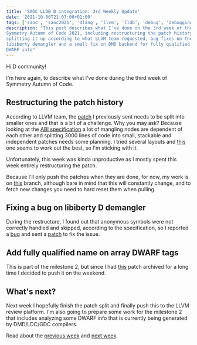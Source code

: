 ```yaml
---
title: 'SAOC LLDB D integration: 3rd Weekly Update'
date: '2021-10-06T21:07:00+01:00'
tags: ['saoc', 'saoc2021', 'dlang', 'llvm', 'lldb', 'debug', 'debugging', 'dwarf']
description: "This post describes what I've done on the 3rd week of the
Symmetry Autumn of Code 2021, including restructuring the patch history by
splitting it up according to what LLVM team requested, bug fixes on the
libiberty demangler and a small fix on DMD backend for fully qualified names on
DWARF info"
---
```


Hi D community!

I'm here again, to describe what I've done during the third week of Symmetry
Autumn of Code.

## Restructuring the patch history

According to LLVM team, the [patch](https://reviews.llvm.org/D110576) I
previously sent needs to be split into smaller ones and that is a bit of a
challenge. Why you may ask? Because looking at the [ABI
specification](https://dlang.org/spec/abi.html) a lot of mangling nodes are
dependent of each other and splitting 3000 lines of code into small, stackable
and independent patches needs some planning. I tried several layouts and
[this](https://pad.riseup.net/p/r.d96e7d99b8d964cca079be42c27e3656) one seems
to work out the best, so I'm sticking with it.

Unfortunately, this week was kinda unproductive as I mostly spent this week
entirely restructuring the patch.

Because I'll only push the patches when they are done, for now, my work is on
[this](https://github.com/ljmf00/llvm-project/commits/add-d-demangler-splitted)
branch, although bare in mind that this will constantly change, and to fetch
new changes you need to hard reset them when pulling.

## Fixing a bug on libiberty D demangler

During the restructure, I found out that anonymous symbols were not correctly
handled and skipped, according to the specification, so I reported a
[bug](https://gcc.gnu.org/bugzilla/show_bug.cgi?id=102618) and sent a
[patch](https://gcc.gnu.org/pipermail/gcc-patches/2021-October/580999.html) to
fix the issue.

## Add fully qualified name on array DWARF tags

This is part of the milestone 2, but since I had
[this](https://github.com/dlang/dmd/pull/13120) patch archived for a long time
I decided to push it on the weekend.

## What's next?

Next week I hopefully finish the patch split and finally push this to the LLVM
review platform. I'm also going to prepare some work for the milestone 2 that
includes analyzing some DWARF info that is currently being generated by
DMD/LDC/GDC compilers.

Read about the [previous week](../d-saoc-2021-02/) and [next
week](../d-saoc-2021-04/).
